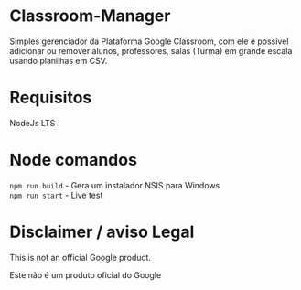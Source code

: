 # Classroom-Manager

Simples gerenciador da Plataforma Google Classroom, com ele é possível adicionar ou remover alunos, professores, salas (Turma) em grande escala usando planilhas em CSV.

# Requisitos
NodeJs LTS

# Node comandos

``npm run build`` - Gera um instalador NSIS para Windows <br>
``npm run start`` - Live test


# Disclaimer / aviso Legal

This is not an official Google product.

Este não é um produto oficial do Google
